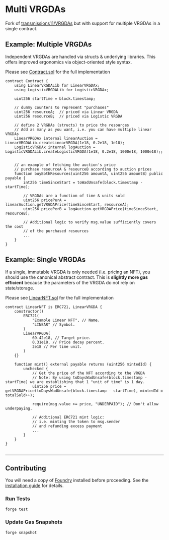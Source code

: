 # Multi VRGDAs

Fork of [transmissions11/VRGDAs](https://github.com/transmissions11/VRGDAs) but with support for multiple VRGDAs in a single contract.

## Example: Multiple VRGDAs
Independent VRGDAs are handled via structs & underlying libraries. This offers improved ergonomics via object-oriented style syntax.

Please see [Contract.sol](src/examples/Contract.sol) for the full implementation

```solidity
contract Contract {
    using LinearVRGDALib for LinearVRGDAx;
    using LogisticVRGDALib for LogisticVRGDAx;

    uint256 startTime = block.timestamp;

    // dummy counters to represent "purchases"
    uint256 resourceA;  // priced via Linear VRGDA
    uint256 resourceB;  // priced via Logistic VRGDA

    // define 2 VRGDAs (structs) to price the resources
    // Add as many as you want, i.e. you can have multiple linear VRGDAs
    LinearVRGDAx internal linearAuction = LinearVRGDALib.createLinearVRGDA(1e18, 0.2e18, 1e18);
    LogisticVRGDAx internal logAuction = LogisticVRGDALib.createLogisticVRGDA(1e18, 0.2e18, 1000e18, 1000e18);;


    // an example of fetching the auction's price
    // purchase resourceA & resourceB according to auction prices
    function buyBothResources(uint256 amountA, uint256 amountB) public payable {
        int256 timeSinceStart = toWadUnsafe(block.timestamp - startTime);
        
        // VRGDAs are a function of time & units sold
        uint256 pricePerA = linearAuction.getVRGDAPrice(timeSinceStart, resourceA);
        uint256 pricePerB = logAuction.getVRGDAPrice(timeSinceStart, resourceB);
        
        // Additional logic to verify msg.value sufficiently covers the cost
        // of the purchased resources
        ...
    }
}
```

## Example: Single VRGDAs

If a single, immutable VRGDA is only needed (i.e. pricing an NFT), you should use the canonical abstract contract. This is **slightly more gas efficient** because the parameters of the VRGDA do not rely on state/storage.


Please see [LinearNFT.sol](src/examples/LinearNFT.sol) for the full implementation

```solidity
contract LinearNFT is ERC721, LinearVRGDA {
    constructor()
        ERC721(
            "Example Linear NFT", // Name.
            "LINEAR" // Symbol.
        )
        LinearVRGDA(
            69.42e18, // Target price.
            0.31e18, // Price decay percent.
            2e18 // Per time unit.
        )
    {}

    function mint() external payable returns (uint256 mintedId) {
        unchecked {
            // Get the price of the NFT according to the VRGDA
            // Note: By using toDaysWadUnsafe(block.timestamp - startTime) we are establishing that 1 "unit of time" is 1 day.
            uint256 price = getVRGDAPrice(toDaysWadUnsafe(block.timestamp - startTime), mintedId = totalSold++);

            require(msg.value >= price, "UNDERPAID"); // Don't allow underpaying.

            // Additional ERC721 mint logic:
            // i.e. minting the token to msg.sender
            // and refunding excess payment
            ...
        }
    }
}


```


---

## Contributing

You will need a copy of [Foundry](https://github.com/foundry-rs/foundry) installed before proceeding. See the [installation guide](https://github.com/foundry-rs/foundry#installation) for details.

### Run Tests

```sh
forge test
```

### Update Gas Snapshots

```sh
forge snapshot
```
